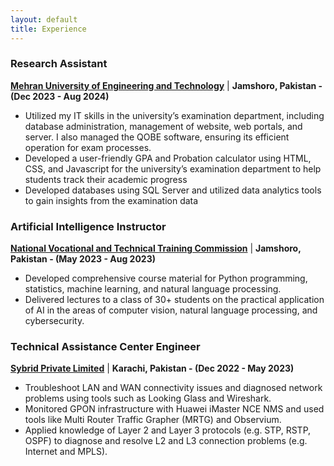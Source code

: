 ```yaml
---
layout: default
title: Experience
---
```

### Research Assistant
**[Mehran University of Engineering and Technology](https://www.muet.edu.pk/)** | **Jamshoro, Pakistan - (Dec 2023 - Aug 2024)**

- Utilized my IT skills in the university’s examination department, including database administration, management of
website, web portals, and server. I also managed the QOBE software, ensuring its efficient operation for exam processes.
- Developed a user-friendly GPA and Probation calculator using HTML, CSS, and Javascript for the university’s examination
department to help students track their academic progress
- Developed databases using SQL Server and utilized data analytics tools to gain insights from the examination data

### Artificial Intelligence Instructor
**[National Vocational and Technical Training Commission](https://navttc.gov.pk/)** | **Jamshoro, Pakistan - (May 2023 - Aug 2023)**

- Developed comprehensive course material for Python programming, statistics, machine learning, and natural language
processing.
- Delivered lectures to a class of 30+ students on the practical application of AI in the areas of computer vision, natural
language processing, and cybersecurity.

### Technical Assistance Center Engineer
**[Sybrid Private Limited](https://sybrid.com/)** | **Karachi, Pakistan - (Dec 2022 - May 2023)**
  
- Troubleshoot LAN and WAN connectivity issues and diagnosed network problems using tools such as Looking Glass and
Wireshark.
- Monitored GPON infrastructure with Huawei iMaster NCE NMS and used tools like Multi Router Traffic Grapher (MRTG)
and Observium.
- Applied knowledge of Layer 2 and Layer 3 protocols (e.g. STP, RSTP, OSPF) to diagnose and resolve L2 and L3 connection
problems (e.g. Internet and MPLS).
